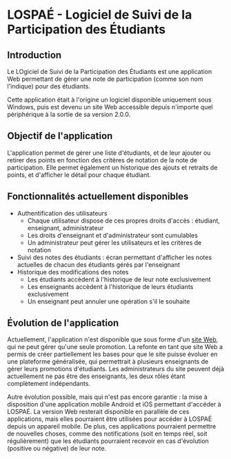# LOSPAÉ - Logiciel de Suivi de la Participation des Étudiants

## Introduction

Le LOgiciel de Suivi de la Participation des Étudiants est une application Web permettant de gérer une note de participation (comme son nom l'indique) pour des étudiants.

Cette application était à l'origine un logiciel disponible uniquement sous Windows, puis est devenu un site Web accessible depuis n'importe quel périphérique à la sortie de sa version 2.0.0.

## Objectif de l'application

L'application permet de gérer une liste d'étudiants, et de leur ajouter ou retirer des points en fonction des critères de notation de la note de participation. Elle permet également un historique des ajouts et retraits de points, et d'afficher le détail pour chaque étudiant.

## Fonctionnalités actuellement disponibles

* Authentification des utilisateurs
  * Chaque utilisateur dispose de ces propres droits d'accès : étudiant, enseignant, administrateur
  * Les droits d'enseignant et d'administrateur sont cumulables
  * Un administrateur peut gérer les utilisateurs et les critères de notation
* Suivi des notes des étudiants : écran permettant d'afficher les notes actuelles de chacun des étudiants gérés par l'enseignant
* Historique des modifications des notes
  * Les étudiants accèdent à l'historique de leur note exclusivement
  * Les enseignants accèdent à l'historique de leurs étudiants exclusivement
  * Un enseignant peut annuler une opération s'il le souhaite

## Évolution de l'application

Actuellement, l'application n'est disponible que sous forme d'un [site Web](https://lospae.private.infinity54.fr), qui ne peut gérer qu'une seule promotion. La refonte en tant que site Web a permis de créer partiellement les bases pour que le site puisse évoluer en une plateforme généralisée, qui permettrait à plusieurs enseignants de gérer leurs promotions d'étudiants. Les administrateurs du site peuvent déjà actuellement ne pas être des enseignants, les deux rôles étant complètement indépendants.

Autre évolution possible, mais qui n'est pas encore garantie : la mise à disposition d'une application mobile Android et iOS permettant d'accéder à LOSPAÉ. La version Web resterait disponible en parallèle de ces applications, mais elles pourraient être utilisées pour accéder à LOSPAÉ depuis un appareil mobile. De plus, ces applications pourraient permettre de nouvelles choses, comme des notifications (soit en temps réel, soit régulièrement) que les étudiants pourraient recevoir en cas d'évolution (positive ou négative) de leur note.
